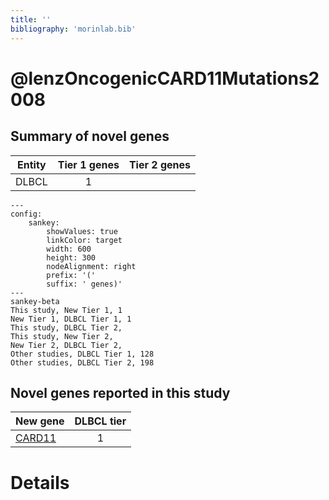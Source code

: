 ```yaml
---
title: ''
bibliography: 'morinlab.bib'
---
```


# @lenzOncogenicCARD11Mutations2008
## Summary of novel genes

|Entity| Tier 1 genes| Tier 2 genes|
|:-:|:-:|:-:|
|DLBCL|1||
```mermaid
---
config:
    sankey:
        showValues: true
        linkColor: target
        width: 600
        height: 300
        nodeAlignment: right
        prefix: '('
        suffix: ' genes)'
---
sankey-beta
This study, New Tier 1, 1
New Tier 1, DLBCL Tier 1, 1
This study, DLBCL Tier 2, 
This study, New Tier 2, 
New Tier 2, DLBCL Tier 2, 
Other studies, DLBCL Tier 1, 128
Other studies, DLBCL Tier 2, 198
```


## Novel genes reported in this study

|New gene|DLBCL tier|
|:-|:-:|
|[CARD11](CARD11)|1 |

# Details

